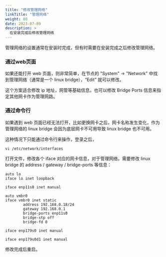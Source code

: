 ```yaml
---
title: "修改管理网络"
linkTitle: "管理网络"
weight: 80
date: 2023-07-09
description: >
  在安装完成后修改管理网络
---
```


管理网络的设置通常在安装时完成，但有时需要在安装完成之后修改管理网络。

### 通过web页面

如果还能打开 web 页面，则非常简单，在节点的 "System" -> "Network" 中找到管理网络（通常是一个 linux bridge），“Edit” 就可以修改。

这个方案适合修改 ip 地址，网管等基础信息。也可以修改 Bridge Ports 信息来指定其他网卡作为管理网路。

### 通过命令行

如果遇到 web 页面已经无法打开，比如更换网卡之后，网卡名称发生变化，作为管理网络的 linux bridge 会因为底层网卡不可用导致  linux bridge 也不可用。

这种情况下只能通过命令行来操作，登录之后，

```bash
vi /etc/network/interfaces
```

打开文件，修改各个 iface 对应的网卡信息，对于管理网络，需要修改 linux bridge 的 address / gateway / bridge-ports 等信息：

```properties
auto lo
iface lo inet loopback

iface enp11s0 inet manual

auto vmbr0
iface vmbr0 inet static
        address 192.168.0.18/24
        gateway 192.168.0.1
        bridge-ports enp11s0
        bridge-stp off
        bridge-fd 0

iface enp179s0 inet manual

iface enp179s0d1 inet manual
```

修改完成后重启。